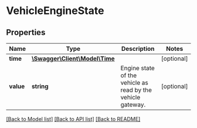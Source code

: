 # VehicleEngineState

## Properties
Name | Type | Description | Notes
------------ | ------------- | ------------- | -------------
**time** | [**\Swagger\Client\Model\Time**](Time.md) |  | [optional] 
**value** | **string** | Engine state of the vehicle as read by the vehicle gateway. | [optional] 

[[Back to Model list]](../README.md#documentation-for-models) [[Back to API list]](../README.md#documentation-for-api-endpoints) [[Back to README]](../README.md)


